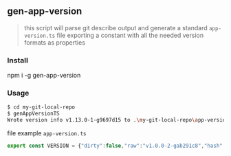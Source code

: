 ## gen-app-version

> this script will parse git describe output and generate a standard `app-version.ts` file exporting a constant with all the needed version formats as properties

### Install

npm i -g gen-app-version

### Usage

```sh
$ cd my-git-local-repo
$ genAppVersionTS
Wrote version info v1.13.0-1-g9697d15 to .\my-git-local-repo\app-version.ts
```

file example `app-version.ts`

```ts
export const VERSION = {"dirty":false,"raw":"v1.0.0-2-gab291c8","hash":"gab291c8","distance":2,"tag":"v1.0.0","semver":{"raw":"v1.0.0","major":1,"minor":0,"patch":0,"prerelease":[],"build":[],"version":"1.0.0"},"suffix":"2-gab291c8","semverString":"1.0.0+2.gab291c8"};
```